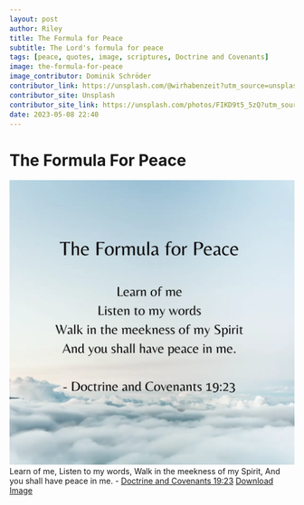```yaml
---
layout: post
author: Riley
title: The Formula for Peace
subtitle: The Lord's formula for peace
tags: [peace, quotes, image, scriptures, Doctrine and Covenants]
image: the-formula-for-peace
image_contributor: Dominik Schröder
contributor_link: https://unsplash.com/@wirhabenzeit?utm_source=unsplash&utm_medium=referral&utm_content=creditCopyText
contributor_site: Unsplash
contributor_site_link: https://unsplash.com/photos/FIKD9t5_5zQ?utm_source=unsplash&utm_medium=referral&utm_content=creditCopyText
date: 2023-05-08 22:40
---
```


# The Formula For Peace

<img class="img-responsive" src="/assets/images/posts/the-formula-for-peace-quote.webp" alt="blue sky with white clouds scattered throughout, quote on top">
<br>
<span class="caption text-muted">Learn of me, Listen to my words, Walk in the meekness of my Spirit, And you shall have peace in me. - <a href="https://www.churchofjesuschrist.org/study/scriptures/dc-testament/dc/19?id=p23&lang=eng#p23">Doctrine and Covenants 19:23</a></span>
<span class="caption text-muted"><a href="/assets/images/posts/the-formula-for-peace-quote.webp" download>
  Download Image
</a></span>
